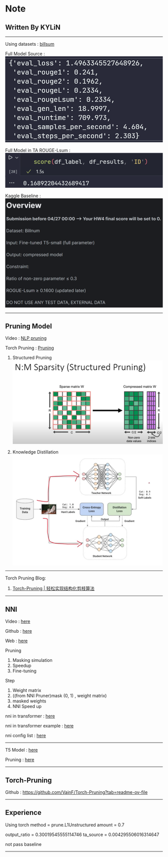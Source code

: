 # Note

## Written By KYLiN

---

Using datasets : [billsum](https://github.com/tensorflow/datasets/blob/master/docs/catalog/billsum.md)

Full Model Source :
![alt text](images/image.png)

Full Model in TA ROUGE-Lsum : ![alt text](images/image_2.png)

Kaggle Baseline : ![alt text](images/image_kaggle.png)

---

## Pruning Model

Video : [NLP pruning](<https://www.youtube.com/watch?v=UcwDgsMgTu4>)

Torch Pruning : [Pruning](https://pytorch.org/tutorials/intermediate/pruning_tutorial.html)

1. Structured Pruning
![alt text](images/image_structed.png)

2. Knowledge Distillation
![alt text](images/image_knowlege.png)

---

Torch Pruning Blog:

1. [Torch-Pruning | 轻松实现结构化剪枝算法](https://zhuanlan.zhihu.com/p/619482727)

---

## NNI

Video : [here](https://www.youtube.com/watch?v=wKh51Jnr0a8)

Github : [here](https://github.com/microsoft/nni/)

Web : [here](https://nni.readthedocs.io/zh/stable/index.html)

Pruning

1. Masking simulation
2. Speedup
3. Fine-tuning

Step

1. Weight matrix
2. ((from NNI Pruner)mask (0, 1) , weight matrix)
3. masked weights
4. NNI Speed up

nni in transformer : [here](https://www.infoq.cn/article/6mA1gDVFWU1oj1ZdQyD2)

nni in transformer example : [here](https://nni.readthedocs.io/en/stable/tutorials/new_pruning_bert_glue.html)

nni config list : [here](https://nni.readthedocs.io/zh/stable/compression/config_list.html)

---
T5 Model : [here](https://zhuanlan.zhihu.com/p/647802200)

Pruning : [here](https://github.com/airaria/TextPruner)

---

## Torch-Pruning

Github : <https://github.com/VainF/Torch-Pruning?tab=readme-ov-file>

---

## Experience

Using torch
method = prune.L1Unstructured
amount = 0.7

output_ratio = 0.30019545555114746
ta_source =  0.004295506016314647

not pass baseline

---
